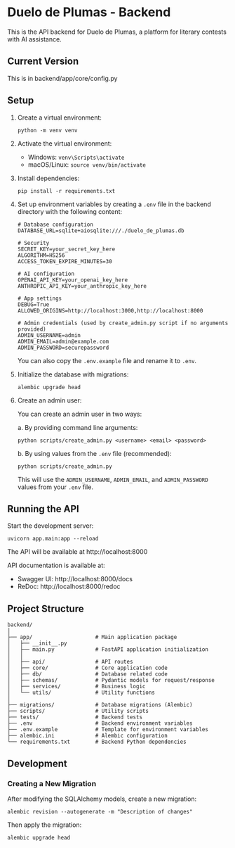 # Duelo de Plumas - Backend

This is the API backend for Duelo de Plumas, a platform for literary contests with AI assistance.

## Current Version
This is in backend/app/core/config.py

## Setup

1. Create a virtual environment:
   ```
   python -m venv venv
   ```

2. Activate the virtual environment:
   - Windows: `venv\Scripts\activate`
   - macOS/Linux: `source venv/bin/activate`

3. Install dependencies:
   ```
   pip install -r requirements.txt
   ```

4. Set up environment variables by creating a `.env` file in the backend directory with the following content:
   ```
   # Database configuration
   DATABASE_URL=sqlite+aiosqlite:///./duelo_de_plumas.db

   # Security
   SECRET_KEY=your_secret_key_here
   ALGORITHM=HS256
   ACCESS_TOKEN_EXPIRE_MINUTES=30

   # AI configuration
   OPENAI_API_KEY=your_openai_key_here
   ANTHROPIC_API_KEY=your_anthropic_key_here

   # App settings
   DEBUG=True
   ALLOWED_ORIGINS=http://localhost:3000,http://localhost:8000

   # Admin credentials (used by create_admin.py script if no arguments provided)
   ADMIN_USERNAME=admin
   ADMIN_EMAIL=admin@example.com
   ADMIN_PASSWORD=securepassword
   ```
   You can also copy the `.env.example` file and rename it to `.env`.

5. Initialize the database with migrations:
   ```
   alembic upgrade head
   ```

6. Create an admin user:
   
   You can create an admin user in two ways:
   
   a. By providing command line arguments:
   ```
   python scripts/create_admin.py <username> <email> <password>
   ```
   
   b. By using values from the `.env` file (recommended):
   ```
   python scripts/create_admin.py
   ```
   This will use the `ADMIN_USERNAME`, `ADMIN_EMAIL`, and `ADMIN_PASSWORD` values from your `.env` file.

## Running the API

Start the development server:
```
uvicorn app.main:app --reload
```

The API will be available at http://localhost:8000

API documentation is available at:
- Swagger UI: http://localhost:8000/docs
- ReDoc: http://localhost:8000/redoc

## Project Structure

```
backend/
│
├── app/                    # Main application package
│   ├── __init__.py
│   ├── main.py             # FastAPI application initialization
│   │
│   ├── api/                # API routes
│   ├── core/               # Core application code
│   ├── db/                 # Database related code
│   ├── schemas/            # Pydantic models for request/response
│   ├── services/           # Business logic
│   └── utils/              # Utility functions
│
├── migrations/             # Database migrations (Alembic)
├── scripts/                # Utility scripts
├── tests/                  # Backend tests
├── .env                    # Backend environment variables
├── .env.example            # Template for environment variables
├── alembic.ini             # Alembic configuration
└── requirements.txt        # Backend Python dependencies
```

## Development

### Creating a New Migration

After modifying the SQLAlchemy models, create a new migration:
```
alembic revision --autogenerate -m "Description of changes"
```

Then apply the migration:
```
alembic upgrade head
``` 
